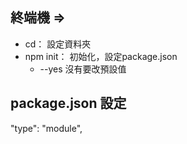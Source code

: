 ## 終端機 => 
  * cd： 設定資料夾
  * npm init： 初始化，設定package.json
    * --yes 沒有要改預設值
## package.json 設定
"type": "module",
